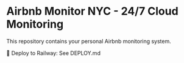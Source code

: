 # Airbnb Monitor NYC - 24/7 Cloud Monitoring

This repository contains your personal Airbnb monitoring system.

🚀 Deploy to Railway: See DEPLOY.md
